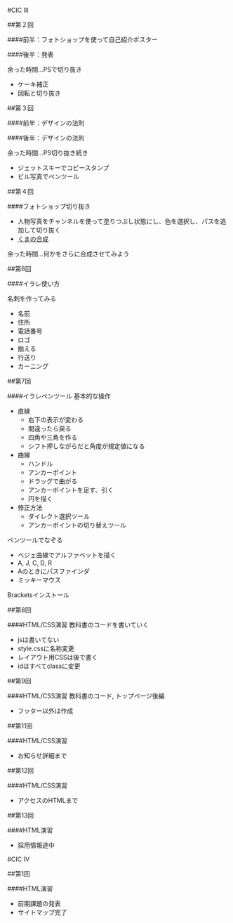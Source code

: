 #CIC III

##第２回

####前半：フォトショップを使って自己紹介ポスター

####後半：発表

余った時間…PSで切り抜き

- ケーキ補正
- 回転と切り抜き


##第３回

####前半：デザインの法則

####後半：デザインの法則

余った時間…PS切り抜き続き

- ジェットスキーでコピースタンプ
- ビル写真でペンツール


##第４回

####フォトショップ切り抜き

- 人物写真をチャンネルを使って塗りつぶし状態にし、色を選択し、パスを追加して切り抜く
- [くまの合成](http://www.photoshoptutorials.ws/photoshop-tutorials/photo-manipulation/create-hungry-bear-composite-photoshop/)

余った時間…何かをさらに合成させてみよう


##第6回

####イラレ使い方

名刺を作ってみる
- 名前- 住所- 電話番号- ロゴ- 揃える- 行送り- カーニング
##第7回

####イラレペンツール
基本的な操作- 直線  - 右下の表示が変わる  - 間違ったら戻る  - 四角や三角を作る  - シフト押しながらだと角度が規定値になる - 曲線 	 - ハンドル 	 - アンカーポイント 	 - ドラッグで曲がる 	 - アンカーポイントを足す、引く 	 - 円を描く - 修正方法  	- ダイレクト選択ツール 	 - アンカーポイントの切り替えツールペンツールでなぞる
- ベジェ曲線でアルファベットを描く- A, J, C, D, R- Aのときにパスファインダ- ミッキーマウスBracketsインストール
##第8回
####HTML/CSS演習
教科書のコードを書いていく
- jsは書いてない- style.cssに名称変更- レイアウト用CSSは後で書く- idはすべてclassに変更##第9回

####HTML/CSS演習教科書のコード, トップページ後編
- フッター以外は作成
##第11回

####HTML/CSS演習

- お知らせ詳細まで
##第12回

####HTML/CSS演習

- アクセスのHTMLまで


##第13回####HTML演習- 採用情報途中

#CIC IV##第1回
####HTML演習
- 前期課題の発表- サイトマップ完了